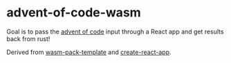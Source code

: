 # advent-of-code-wasm

Goal is to pass the [advent of code](https://github.com/iamkahvi/advent-of-code-2022) input through a React app and get results back from rust!

Derived from [wasm-pack-template](https://github.com/rustwasm/wasm-pack-template) and [create-react-app](https://reactjs.org/docs/create-a-new-react-app.html#create-react-app).

